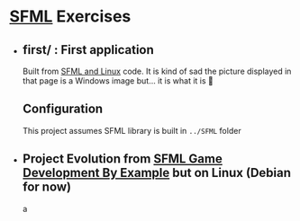# [SFML](https://www.sfml-dev.org/download.php) Exercises

* ## **first/** : First application 

  Built from [SFML and Linux](https://www.sfml-dev.org/tutorials/2.5/start-linux.php) code. It is kind of sad the picture displayed in that page is a Windows image but... it is what it is 🤷
  ## Configuration

  This project assumes SFML library is built in ```../SFML``` folder

* ## Project Evolution from [SFML Game Development By Example](https://www.programmer-books.com/wp-content/uploads/2019/10/SFML-Game-Development-By-Example.pdf) but on Linux (Debian for now)

  a
